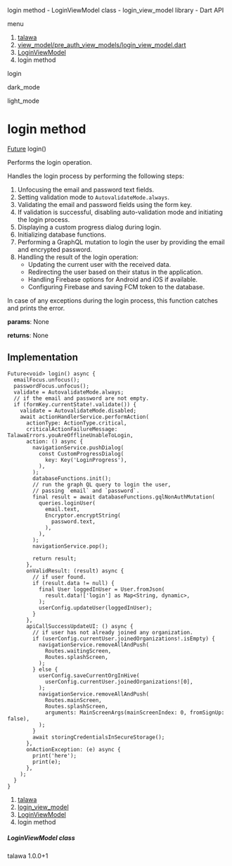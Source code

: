 




login method - LoginViewModel class - login\_view\_model library - Dart API







menu

1. [talawa](../../index.html)
2. [view\_model/pre\_auth\_view\_models/login\_view\_model.dart](../../file-___home_harshil_Desktop_open-source_palisadoes_talawa_lib_view_model_pre_auth_view_models_login_view_model/)
3. [LoginViewModel](../../file-___home_harshil_Desktop_open-source_palisadoes_talawa_lib_view_model_pre_auth_view_models_login_view_model/LoginViewModel-class.html)
4. login method

login


dark\_mode

light\_mode




# login method


[Future](https://api.flutter.dev/flutter/dart-core/Future-class.html)<void>
login()

Performs the login operation.

Handles the login process by performing the following steps:

1. Unfocusing the email and password text fields.
2. Setting validation mode to `AutovalidateMode.always`.
3. Validating the email and password fields using the form key.
4. If validation is successful, disabling auto-validation mode
   and initiating the login process.
5. Displaying a custom progress dialog during login.
6. Initializing database functions.
7. Performing a GraphQL mutation to login the user by providing
   the email and encrypted password.
8. Handling the result of the login operation:
   * Updating the current user with the received data.
   * Redirecting the user based on their status in the application.
   * Handling Firebase options for Android and iOS if available.
   * Configuring Firebase and saving FCM token to the database.

In case of any exceptions during the login process,
this function catches and prints the error.

**params**:
None

**returns**:
None


## Implementation

```
Future<void> login() async {
  emailFocus.unfocus();
  passwordFocus.unfocus();
  validate = AutovalidateMode.always;
  // if the email and password are not empty.
  if (formKey.currentState!.validate()) {
    validate = AutovalidateMode.disabled;
    await actionHandlerService.performAction(
      actionType: ActionType.critical,
      criticalActionFailureMessage: TalawaErrors.youAreOfflineUnableToLogin,
      action: () async {
        navigationService.pushDialog(
          const CustomProgressDialog(
            key: Key('LoginProgress'),
          ),
        );
        databaseFunctions.init();
        // run the graph QL query to login the user,
        // passing `email` and `password`.
        final result = await databaseFunctions.gqlNonAuthMutation(
          queries.loginUser(
            email.text,
            Encryptor.encryptString(
              password.text,
            ),
          ),
        );
        navigationService.pop();

        return result;
      },
      onValidResult: (result) async {
        // if user found.
        if (result.data != null) {
          final User loggedInUser = User.fromJson(
            result.data!['login'] as Map<String, dynamic>,
          );
          userConfig.updateUser(loggedInUser);
        }
      },
      apiCallSuccessUpdateUI: () async {
        // if user has not already joined any organization.
        if (userConfig.currentUser.joinedOrganizations!.isEmpty) {
          navigationService.removeAllAndPush(
            Routes.waitingScreen,
            Routes.splashScreen,
          );
        } else {
          userConfig.saveCurrentOrgInHive(
            userConfig.currentUser.joinedOrganizations![0],
          );
          navigationService.removeAllAndPush(
            Routes.mainScreen,
            Routes.splashScreen,
            arguments: MainScreenArgs(mainScreenIndex: 0, fromSignUp: false),
          );
        }
        await storingCredentialsInSecureStorage();
      },
      onActionException: (e) async {
        print('here');
        print(e);
      },
    );
  }
}
```

 


1. [talawa](../../index.html)
2. [login\_view\_model](../../file-___home_harshil_Desktop_open-source_palisadoes_talawa_lib_view_model_pre_auth_view_models_login_view_model/)
3. [LoginViewModel](../../file-___home_harshil_Desktop_open-source_palisadoes_talawa_lib_view_model_pre_auth_view_models_login_view_model/LoginViewModel-class.html)
4. login method

##### LoginViewModel class





talawa
1.0.0+1






